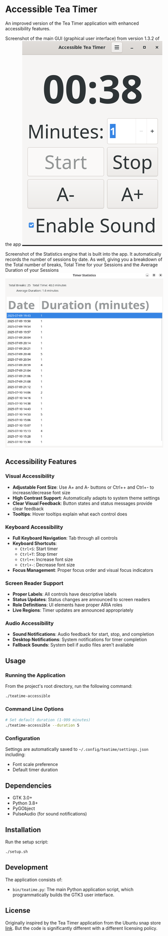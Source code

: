 # Accessible Tea Timer

An improved version of the Tea Timer application with enhanced accessibility features.

Screenshot of the main GUI (graphical user interface) from version 1.3.2 of the app
![screenshot](./screenshots/2025-07-10-1927-UTC-.png-screenshot-for-README.png)

Screenshot of the Statistics engine that is built into the app. It automatically records the number of sessions by date. As well, giving you a breakdown of the Total number of breaks, Total Time for your Sessions and the Average Duration of your Sessions
![screenshot for stats](./screenshots/2025-07-10-1927-UTC-.png-screenshot-for-README-STATS.png)

## Accessibility Features

### Visual Accessibility
- **Adjustable Font Size**: Use A+ and A- buttons or Ctrl++ and Ctrl+- to increase/decrease font size
- **High Contrast Support**: Automatically adapts to system theme settings
- **Clear Visual Feedback**: Button states and status messages provide clear feedback
- **Tooltips**: Hover tooltips explain what each control does

### Keyboard Accessibility
- **Full Keyboard Navigation**: Tab through all controls
- **Keyboard Shortcuts**:
  - `Ctrl+S`: Start timer
  - `Ctrl+T`: Stop timer
  - `Ctrl++`: Increase font size
  - `Ctrl+-`: Decrease font size
- **Focus Management**: Proper focus order and visual focus indicators

### Screen Reader Support
- **Proper Labels**: All controls have descriptive labels
- **Status Updates**: Status changes are announced to screen readers
- **Role Definitions**: UI elements have proper ARIA roles
- **Live Regions**: Timer updates are announced appropriately

### Audio Accessibility
- **Sound Notifications**: Audio feedback for start, stop, and completion
- **Desktop Notifications**: System notifications for timer completion
- **Fallback Sounds**: System bell if audio files aren't available

## Usage

### Running the Application
From the project's root directory, run the following command:
```bash
./teatime-accessible
```

### Command Line Options
```bash
# Set default duration (1-999 minutes)
./teatime-accessible --duration 5
```

### Configuration
Settings are automatically saved to `~/.config/teatime/settings.json` including:
- Font scale preference
- Default timer duration

## Dependencies
- GTK 3.0+
- Python 3.8+
- PyGObject
- PulseAudio (for sound notifications)

## Installation
Run the setup script:

```bash
./setup.sh
```

## Development
The application consists of:
- `bin/teatime.py`: The main Python application script, which programmatically builds the GTK3 user interface.

## License
Originally inspired by the Tea Timer application from the Ubuntu snap store [link](https://snapcraft.io/install/teatime/ubuntu). But the code is significantly different with a different licensing policy.
